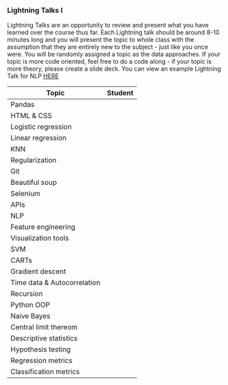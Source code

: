 
### Lightning Talks I

Lightning Talks are an opportunity to review and present what you have learned over the course thus far. Each Lightning talk should be around 8-10 minutes long and you will present the topic to whole class with the assumption that they are entirely new to the subject - just like you once were. You will be randomly assigned a topic as the data approaches. If your topic is more code oriented, feel free to do a code along - if your topic is more theory, please create a slide deck. You can view an example Lightning Talk for NLP [HERE](./example)

| Topic              | Student                |  
| ------------------ | ---------------------- |
| Pandas             |                        |
| HTML & CSS         |                        |
| Logistic regression|                        |
| Linear regression  |                        |
| KNN                |                        |
| Regularization     |                        |
| Git                |                        |
| Beautiful soup     |                        |
| Selenium           |                        |
| APIs               |                        |
| NLP                |                        |
| Feature engineering|                        |
| Visualization tools|                        |
| SVM	               |                        |
| CARTs              |                        |
| Gradient descent   |                        |
| Time data & Autocorrelation|                |
| Recursion          |                        |
| Python OOP         |                        |
| Naive Bayes        |                        |
| Central limit thereom|                      |
| Descriptive statistics|                     |
| Hypothesis testing |                        |
| Regression metrics |                        |
| Classification metrics |                    ||

